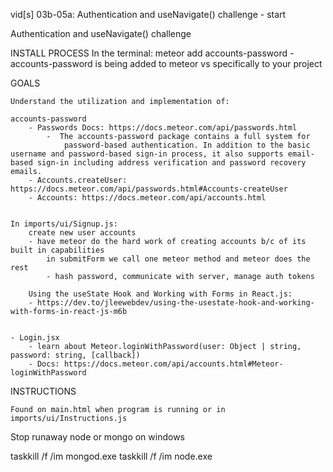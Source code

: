 vid[s] 03b-05a: Authentication and useNavigate() challenge - start



Authentication and useNavigate() challenge 

INSTALL PROCESS
    In the terminal:
        meteor add accounts-password
            - accounts-password is being added to meteor vs specifically to your project


GOALS

    Understand the utilization and implementation of:

    accounts-password
        - Passwords Docs: https://docs.meteor.com/api/passwords.html
            -  The accounts-password package contains a full system for 
                password-based authentication. In addition to the basic username and password-based sign-in process, it also supports email-based sign-in including address verification and password recovery emails.
        - Accounts.createUser: https://docs.meteor.com/api/passwords.html#Accounts-createUser  
        - Accounts: https://docs.meteor.com/api/accounts.html


    In imports/ui/Signup.js:
        create new user accounts
        - have meteor do the hard work of creating accounts b/c of its built in capabilities
            in submitForm we call one meteor method and meteor does the rest
            - hash password, communicate with server, manage auth tokens

        Using the useState Hook and Working with Forms in React.js:
        - https://dev.to/jleewebdev/using-the-usestate-hook-and-working-with-forms-in-react-js-m6b


    - Login.jsx
        - learn about Meteor.loginWithPassword(user: Object | string, password: string, [callback])
        - Docs: https://docs.meteor.com/api/accounts.html#Meteor-loginWithPassword




INSTRUCTIONS

    Found on main.html when program is running or in imports/ui/Instructions.js



Stop runaway node or mongo on windows

taskkill /f /im mongod.exe
taskkill /f /im node.exe